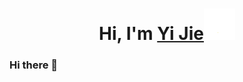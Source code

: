 ### <h1 align="center">Hi, I'm <a href="https://Kathryn-Jie.github.io/">Yi Jie<a><img src="https://github.com/Kathryn-Jie/Kathryn-Jie/blob/main/wave.gif" width="50px" />



### Hi there 👋

<!--
**Kathryn-Jie/Kathryn-Jie** is a ✨ _special_ ✨ repository because its `README.md` (this file) appears on your GitHub profile.

Here are some ideas to get you started:

- 🔭 I’m currently working on ...
- 🌱 I’m currently learning ...
- 👯 I’m looking to collaborate on ...
- 🤔 I’m looking for help with ...
- 💬 Ask me about ...
- 📫 How to reach me: ...
- 😄 Pronouns: ...
- ⚡ Fun fact: ...
-->
